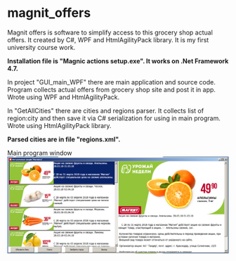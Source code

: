 # magnit_offers
Magnit offers is software to simplify access to this grocery shop actual offers. It created by C#, WPF and HtmlAgilityPack library. It is my first university course work.

**Installation file is "Magnic actions setup.exe". It works on .Net Framework 4.7.**

In project "GUI_main_WPF" there are main application and source code. Program collects actual offers from grocery shop site and post it in app. Wrote using WPF and HtmlAgilityPack.



In "GetAllCities" there are cities and regions parser. It collects list of region:city and then save it via C# serialization for using in main program. Wrote using HtmlAgilityPack library. 

**Parsed cities are in file "regions.xml".**

Main program window
![program window](/main_window.png)
